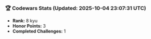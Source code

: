 ### 🏆 Codewars Stats (Updated: 2025-10-04 23:07:31 UTC)

- **Rank:** 8 kyu
- **Honor Points:** 3
- **Completed Challenges:** 1
